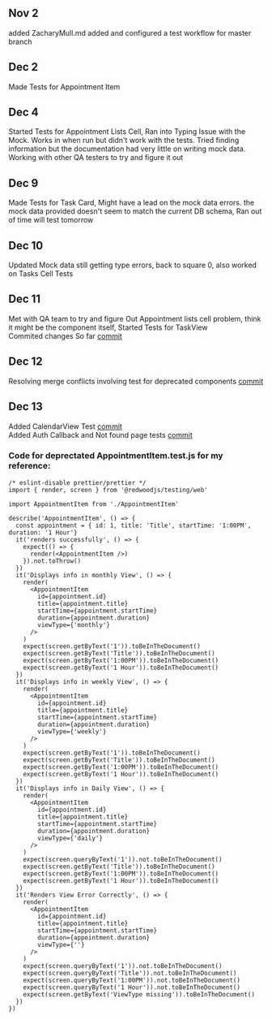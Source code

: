 ## Nov 2
added ZacharyMull.md
added and configured a test workflow for master branch
## Dec 2
Made Tests for Appointment Item
## Dec 4
Started Tests for Appointment Lists Cell, Ran into Typing Issue with the Mock. Works in when run but didn't work with the tests. Tried finding information but the documentation had very little on writing mock data. Working with other QA testers to try and figure it out
## Dec 9
Made Tests for Task Card, Might have a lead on the mock data errors. the mock data provided doesn't seem to match the current DB schema, Ran out of time will test tomorrow
## Dec 10
Updated Mock data still getting type errors, back to square 0, also worked on Tasks Cell Tests
## Dec 11
Met with QA team to try and figure Out Appointment lists cell problem, think it might be the component itself, Started Tests for TaskView </br >
Commited changes So far [commit](https://github.com/dhruvilk/Road-To-Success/commit/889a9b15b8a7df805bbeb3eead0e41ffd1de7898)
## Dec 12
Resolving merge conflicts involving test for deprecated components [commit](https://github.com/dhruvilk/Road-To-Success/commit/6724b00e5b6333c25c7621ffd5c1bc8c70a92484)

## Dec 13
Added CalendarView Test [commit](https://github.com/dhruvilk/Road-To-Success/commit/ab69c0d347091809474986893c79fc6330a69e4a)
</br >
Added Auth Callback and Not found page tests [commit](https://github.com/dhruvilk/Road-To-Success/commit/a43841882ef69ab51c7d9e6d3dd9b479421aef0b)


### Code for deprectated AppointmentItem.test.js for my reference:
    /* eslint-disable prettier/prettier */
    import { render, screen } from '@redwoodjs/testing/web'

    import AppointmentItem from './AppointmentItem'

    describe('AppointmentItem', () => {
      const appointment = { id: 1, title: 'Title', startTime: '1:00PM', duration: '1 Hour'}
      it('renders successfully', () => {
        expect(() => {
          render(<AppointmentItem />)
        }).not.toThrow()
      })
      it('Displays info in monthly View', () => {
        render(
          <AppointmentItem
            id={appointment.id}
            title={appointment.title}
            startTime={appointment.startTime}
            duration={appointment.duration}
            viewType={'monthly'}
          />
        )
        expect(screen.getByText('1')).toBeInTheDocument()
        expect(screen.getByText('Title')).toBeInTheDocument()
        expect(screen.getByText('1:00PM')).toBeInTheDocument()
        expect(screen.getByText('1 Hour')).toBeInTheDocument()
      })
      it('Displays info in weekly View', () => {
        render(
          <AppointmentItem
            id={appointment.id}
            title={appointment.title}
            startTime={appointment.startTime}
            duration={appointment.duration}
            viewType={'weekly'}
          />
        )
        expect(screen.getByText('1')).toBeInTheDocument()
        expect(screen.getByText('Title')).toBeInTheDocument()
        expect(screen.getByText('1:00PM')).toBeInTheDocument()
        expect(screen.getByText('1 Hour')).toBeInTheDocument()
      })
      it('Displays info in Daily View', () => {
        render(
          <AppointmentItem
            id={appointment.id}
            title={appointment.title}
            startTime={appointment.startTime}
            duration={appointment.duration}
            viewType={'daily'}
          />
        )
        expect(screen.queryByText('1')).not.toBeInTheDocument()
        expect(screen.getByText('Title')).toBeInTheDocument()
        expect(screen.getByText('1:00PM')).toBeInTheDocument()
        expect(screen.getByText('1 Hour')).toBeInTheDocument()
      })
      it('Renders View Error Correctly', () => {
        render(
          <AppointmentItem
            id={appointment.id}
            title={appointment.title}
            startTime={appointment.startTime}
            duration={appointment.duration}
            viewType={''}
          />
        )
        expect(screen.queryByText('1')).not.toBeInTheDocument()
        expect(screen.queryByText('Title')).not.toBeInTheDocument()
        expect(screen.queryByText('1:00PM')).not.toBeInTheDocument()
        expect(screen.queryByText('1 Hour')).not.toBeInTheDocument()
        expect(screen.getByText('ViewType missing')).toBeInTheDocument()
      })
    })
